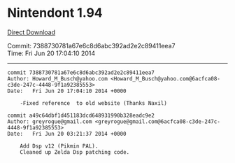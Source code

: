 # Nintendont 1.94
[Direct Download](./Nintendont.zip)

Commit: 7388730781a67e6c8d6abc392ad2e2c89411eea7  
Time: Fri Jun 20 17:04:10 2014   

-----

```
commit 7388730781a67e6c8d6abc392ad2e2c89411eea7
Author: Howard_M_Busch@yahoo.com <Howard_M_Busch@yahoo.com@6acfca08-c3de-247c-4448-9f1a92385553>
Date:   Fri Jun 20 17:04:10 2014 +0000

    -Fixed reference  to old website (Thanks Naxil)
```

```
commit a49c64dbf1d451183dcd648931990b328eadc9e2
Author: greyrogue@gmail.com <greyrogue@gmail.com@6acfca08-c3de-247c-4448-9f1a92385553>
Date:   Fri Jun 20 03:21:37 2014 +0000

    Add Dsp v12 (Pikmin PAL).
    Cleaned up Zelda Dsp patching code.
```
